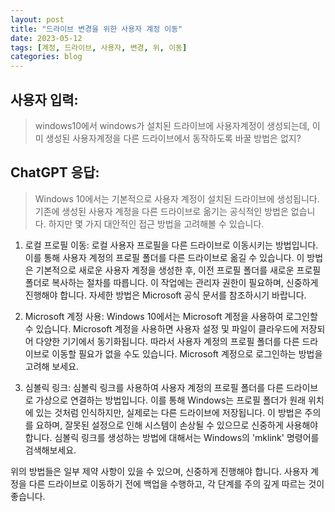 ```yaml
---
layout: post
title: "드라이브 변경을 위한 사용자 계정 이동"
date: 2023-05-12
tags: [계정, 드라이브, 사용자, 변경, 위, 이동]
categories: blog
---
```


## 사용자 입력:
> windows10에서  windows가 설치된 드라이브에 사용자계정이 생성되는데, 이미 생성된 사용자계정을 다른 드라이브에서 동작하도록 바꿀 방법은 없지?

## ChatGPT 응답:
> Windows 10에서는 기본적으로 사용자 계정이 설치된 드라이브에 생성됩니다. 기존에 생성된 사용자 계정을 다른 드라이브로 옮기는 공식적인 방법은 없습니다. 하지만 몇 가지 대안적인 접근 방법을 고려해볼 수 있습니다.

1. 로컬 프로필 이동: 로컬 사용자 프로필을 다른 드라이브로 이동시키는 방법입니다. 이를 통해 사용자 계정의 프로필 폴더를 다른 드라이브로 옮길 수 있습니다. 이 방법은 기본적으로 새로운 사용자 계정을 생성한 후, 이전 프로필 폴더를 새로운 프로필 폴더로 복사하는 절차를 따릅니다. 이 작업에는 관리자 권한이 필요하며, 신중하게 진행해야 합니다. 자세한 방법은 Microsoft 공식 문서를 참조하시기 바랍니다.

2. Microsoft 계정 사용: Windows 10에서는 Microsoft 계정을 사용하여 로그인할 수 있습니다. Microsoft 계정을 사용하면 사용자 설정 및 파일이 클라우드에 저장되어 다양한 기기에서 동기화됩니다. 따라서 사용자 계정의 프로필 폴더를 다른 드라이브로 이동할 필요가 없을 수도 있습니다. Microsoft 계정으로 로그인하는 방법을 고려해 보세요.

3. 심볼릭 링크: 심볼릭 링크를 사용하여 사용자 계정의 프로필 폴더를 다른 드라이브로 가상으로 연결하는 방법입니다. 이를 통해 Windows는 프로필 폴더가 원래 위치에 있는 것처럼 인식하지만, 실제로는 다른 드라이브에 저장됩니다. 이 방법은 주의를 요하며, 잘못된 설정으로 인해 시스템이 손상될 수 있으므로 신중하게 사용해야 합니다. 심볼릭 링크를 생성하는 방법에 대해서는 Windows의 'mklink' 명령어를 검색해보세요.

위의 방법들은 일부 제약 사항이 있을 수 있으며, 신중하게 진행해야 합니다. 사용자 계정을 다른 드라이브로 이동하기 전에 백업을 수행하고, 각 단계를 주의 깊게 따르는 것이 좋습니다.

